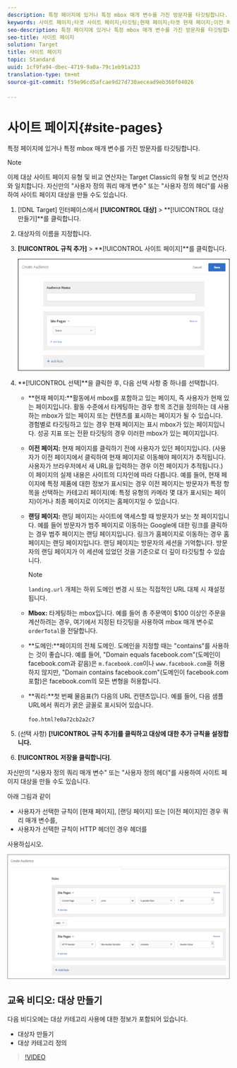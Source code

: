 ```yaml
---
description: 특정 페이지에 있거나 특정 mbox 매개 변수를 가진 방문자를 타깃팅합니다.
keywords: 사이트 페이지;타겟 사이트 페이지;타깃팅;현재 페이지;타겟 현재 페이지;이전 페이지;타겟 이전 페이지;랜딩 페이지;타겟 랜딩 페이지;mbox;타겟 mbox
seo-description: 특정 페이지에 있거나 특정 mbox 매개 변수를 가진 방문자를 타깃팅합니다.
seo-title: 사이트 페이지
solution: Target
title: 사이트 페이지
topic: Standard
uuid: 1cf9fa94-dbec-4719-9a0a-79c1eb91a233
translation-type: tm+mt
source-git-commit: f59e96cd5afcae9d27d730aecead9eb360f04026

---
```



# 사이트 페이지{#site-pages}

특정 페이지에 있거나 특정 mbox 매개 변수를 가진 방문자를 타깃팅합니다.

>[!NOTE]
>
>이제 대상 사이트 페이지 유형 및 비교 연산자는 Target Classic의 유형 및 비교 연산자와 일치합니다. 자신만의 &quot;사용자 정의 쿼리 매개 변수&quot; 또는 &quot;사용자 정의 헤더&quot;를 사용하여 사이트 페이지 대상을 만들 수도 있습니다.

1. [!DNL Target] 인터페이스에서 **[!UICONTROL 대상]** &gt; **[!UICONTROL 대상 만들기]**를 클릭합니다.
1. 대상자의 이름을 지정합니다.
1. **[!UICONTROL 규칙 추가]** &gt; **[!UICONTROL 사이트 페이지]**를 클릭합니다.

   ![](assets/target_site_pages.png)

1. **[!UICONTROL 선택]**을 클릭한 후, 다음 선택 사항 중 하나를 선택합니다.

   * **현재 페이지:**활동에서 mbox를 포함하고 있는 페이지, 즉 사용자가 현재 있는 페이지입니다. 활동 수준에서 타게팅하는 경우 항목 조건을 정의하는 데 사용하는 mbox가 있는 페이지 또는 컨텐츠를 표시하는 페이지가 될 수 있습니다. 경험별로 타깃팅하고 있는 경우 현재 페이지는 표시 mbox가 있는 페이지입니다. 성공 지표 또는 전환 타깃팅의 경우 이러한 mbox가 있는 페이지입니다.
   * **이전 페이지:** 현재 페이지를 클릭하기 전에 사용자가 있던 페이지입니다. (사용자가 이전 페이지에서 클릭하여 현재 페이지로 이동해야 페이지가 추적됩니다. 사용자가 브라우저에서 새 URL을 입력하는 경우 이전 페이지가 추적됩니다.) 이 페이지의 실제 내용은 사이트의 디자인에 따라 다릅니다. 예를 들어, 현재 페이지에 특정 제품에 대한 정보가 표시되는 경우 이전 페이지는 방문자가 특정 항목을 선택하는 카테고리 페이지(예: 특정 유형의 카메라 몇 대가 표시되는 페이지)이거나 최종 페이지로 이어지는 홈페이지일 수 있습니다.
   * **랜딩 페이지:** 랜딩 페이지는 사이트에 액세스할 때 방문자가 보는 첫 페이지입니다. 예를 들어 방문자가 범주 페이지로 이동하는 Google에 대한 링크를 클릭하는 경우 범주 페이지는 랜딩 페이지입니다. 링크가 홈페이지로 이동하는 경우 홈페이지는 랜딩 페이지입니다. 랜딩 페이지는 방문자의 세션을 기억합니다. 방문자의 랜딩 페이지가 이 세션에 있었던 것을 기준으로 더 깊이 타깃팅할 수 있습니다.

      >[!NOTE]
      >
      >`landing.url` 개체는 하위 도메인 변경 시 또는 직접적인 URL 대체 시 재설정됩니다.

   * **Mbox:** 타게팅하는 mbox입니다. 예를 들어 총 주문액이 $100 이상인 주문을 계산하려는 경우, 여기에서 지정된 타깃팅을 사용하여 mbox 매개 변수로 `orderTotal`을 전달합니다.
   * **도메인:**페이지의 전체 도메인. 도메인을 지정할 때는 &quot;contains&quot;를 사용하는 것이 좋습니다. 예를 들어, &quot;Domain equals facebook.com&quot;(도메인이 facebook.com과 같음)은 `m.facebook.com`이나 `www.facebook.com`을 허용하지 않지만, &quot;Domain contains facebook.com&quot;(도메인이 facebook.com 포함)은 facebook.com의 모든 변형을 허용합니다.
   * **쿼리:**첫 번째 물음표(?) 다음의 URL 컨텐츠입니다. 예를 들어, 다음 샘플 URL에서 쿼리가 굵은 글꼴로 표시되어 있습니다.

      `foo.html?e0a72cb2a2c7`

1. (선택 사항) **[!UICONTROL 규칙 추가]를 클릭하고 대상에 대한 추가 규칙을 설정합니다.**
1. **[!UICONTROL 저장을 클릭합니다]**.

자신만의 &quot;사용자 정의 쿼리 매개 변수&quot; 또는 &quot;사용자 정의 헤더&quot;를 사용하여 사이트 페이지 대상을 만들 수도 있습니다.

아래 그림과 같이

* 사용자가 선택한 규칙이 [현재 페이지], [랜딩 페이지] 또는 [이전 페이지]인 경우 쿼리 매개 변수를,
* 사용자가 선택한 규칙이 HTTP 헤더인 경우 헤더를

사용하십시오.

![](assets/site_pages.png)

## 교육 비디오: 대상 만들기

다음 비디오에는 대상 카테고리 사용에 대한 정보가 포함되어 있습니다.

* 대상자 만들기
* 대상 카테고리 정의

>[!VIDEO](https://video.tv.adobe.com/v/17392)

